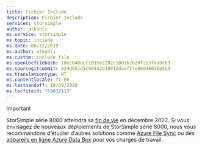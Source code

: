 ```yaml
---
title: Fichier Include
description: Fichier Include
services: storsimple
author: alkohli
ms.service: storsimple
ms.topic: include
ms.date: 08/12/2019
ms.author: alkohli
ms.custom: include file
ms.openlocfilehash: 18ec048dcf103562292c1003b2020f213f8a9c63
ms.sourcegitcommit: 829d951d5c90442a38012daaf77e86046018e5b9
ms.translationtype: HT
ms.contentlocale: fr-FR
ms.lasthandoff: 10/09/2020
ms.locfileid: "69012113"
---
```

> [!IMPORTANT]
> StorSimple série 8000 atteindra sa [fin de vie](https://support.microsoft.com/lifecycle/search?alpha=StorSimple%208000%20Series) en décembre 2022. Si vous envisagez de nouveaux déploiements de StorSimple série 8000, nous vous recommandons d’étudier d’autres solutions comme [Azure File Sync](../articles/storage/files/storage-sync-files-deployment-guide.md) ou des [appareils en ligne Azure Data Box](https://docs.microsoft.com/azure/databox-online/) pour vos charges de travail.



